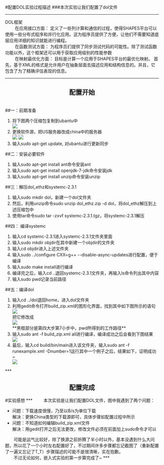 #配置DOL实验过程描述
###本次实验让我们配置了dol文件
***
DOL框架
<br>
&emsp;&emsp;
在应用接口方面：
定义了一些列计算和通信的过程，使得SHAPES平台可以使用一些分布式程序和并行化应用。这为程序员提供了方便，让他们不需要知道底层应用详细的知识就能进行编程。
<br>
&emsp;&emsp;
在函数测试方面：
为程序员们提供了同步测试代码的可能性。除了测试函数功能以外，这个框架还可以用于获取应用级别的性能参数
<br>
&emsp;&emsp;
在映射最优化方面：
目标是计算一个应用于SHAPES平台的最优化映射。
首先，基于XML的格式是允许用户在抽象层面去描述应用和结构信息的。并且，它包含了为了精确评估表现的信息。
***
<h2 align = "center">配置开始</h2>
<br>
##一：前期准备
<ol>
<li>将下图两个压缩包复制到ubantu中</li>
<img src="https://cloud.githubusercontent.com/assets/22441229/19222179/d93d3af4-8e84-11e6-8987-8dc683de5777.png"/>
<li>更换软件源，把US服务器改成china中的服务器</li>
<img src="https://cloud.githubusercontent.com/assets/22441229/19221372/c0859264-8e74-11e6-933f-e204c505636e.png"/>
<img src="https://cloud.githubusercontent.com/assets/22441229/19221393/3b2a519e-8e75-11e6-82d7-a6077052eef7.png"/>
<li>输入sudo apt-get update, 对ubantu进行更新同步</li>
</ol>

##二：安装必要软件
<ol>
<li>输入sudo apt-get install ant命令安装ant</li>
<li>输入sudo apt-get install openjdk-7-jdk命令安装jdk</li>
<li>输入sudo apt-get install unzip命令安装unzip</li>
</ol>
##三：解压dol_ethz和systemc-2.3.1
<ol>
<li>输入sudo mkdir dol，新建一个dol文件夹</li>
<li>然后，利用unzip命令sudo unzip dol_ethz.zip -d dol，将dol_ethz解压到上述压缩包中</li>
<li>使用tar命令sudo tar -zxvf systemc-2.3.1.tgz，将systemc-2.3.1解压</li>
</ol>

##四： 编译systemc
<ol>
<li>输入cd systemc-2.3.1进入systemc-2.3.1文件夹里面</li>
<li>输入sudo mkdir objdir在其中新建一个objdir的文件夹</li>
<li>输入cd objdir进入上述文件夹</li>
<li>输入sudo ../configure CXX=g++ --disable-async-updates进行配置，便于编译</li>
<li>输入sudo make install进行编译</li>
<li>编译完之后，输入cd ..退回systemc-2.3.1文件夹，再输入ls命令列出其中内容</li>
<li>输入sudo pwd记录当前路径</li>
</ol>
##五：编译dol
<ol>
<li>输入cd ../dol退回home，进入dol文件夹</li>
<li>利用gedit命令打开build_zip.xml的图形化界面，找到其中如下图所示的语句</li>
<img src="https://cloud.githubusercontent.com/assets/22441229/19221414/c6b22282-8e75-11e6-8a0f-66bd11f32855.png">
<br>
把它修改成
<br>
<img src="https://cloud.githubusercontent.com/assets/22441229/19221403/7d7ea446-8e75-11e6-98be-18f5b7e10ea6.png">
<br>
**黑框部分是第四大步第7小步中，pwd所得到的工作路径**

<li>输入sudo ant -f build_zip.xml all进行编译，编译成功之后会看到下图结果</li>
<img src="https://cloud.githubusercontent.com/assets/22441229/19221416/e1d4c240-8e75-11e6-916d-422c187be45a.PNG">
<li>最后，输入cd build/bin/main进入该文件夹，输入sudo ant -f runexample.xml -Dnumber=1运行其中一个例子之后，结果如下，证明成功~</li>
<img src="https://cloud.githubusercontent.com/assets/22441229/19221422/fd86777c-8e75-11e6-9d52-53b218a11bce.PNG">
</ol>
***
<h2 align = "center">配置完成</h2>
#实验感想
***
&emsp;&emsp;
本次实验是让我们配置DOL文件，图中我遇到了两个问题：
<ul>
<li> 问题：下载速度很慢，乃至以B/s为单位下载
<br> 解决：更换China类型的下载源即可，具体步骤如配置过程中所示
<li> 问题：不知道如何编辑build_zip.xml文件
<br> 解决：用gedit打开之后无法更改，修改文件必须在前面加上sudo命令才可以
</ul>
&emsp;&emsp;可能是运气比较好，除了换源之前折腾了半小时以外，基本没遇到什么大问题，所以花了一个小时左右配置好了，不过期间许多步骤都忘记截图了（重新配置了一遍又忘记了T_T）步骤描述的可能不是很清晰，实在抱歉。
<br>
&emsp;&emsp;不过无论如何，嵌入式实验的第一步算完成了~
***
